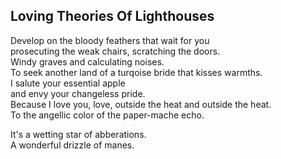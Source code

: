 Loving Theories Of Lighthouses
------------------------------
  
Develop on the bloody feathers that wait for you  
prosecuting the weak chairs, scratching the doors.  
Windy graves and calculating noises.  
To seek another land of a turqoise bride that kisses warmths.  
I salute your essential apple  
and envy your changeless pride.  
Because I love you, love, outside the heat and outside the heat.  
To the angellic color of the paper-mache echo.  
  
It's a wetting star of abberations.  
A wonderful drizzle of manes.  
